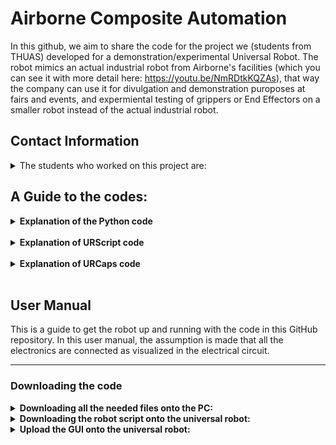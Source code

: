 # Airborne Composite Automation

In this github, we aim to share the code for the project we (students from THUAS) developed for a demonstration/experimental Universal Robot. The robot mimics an actual industrial robot from Airborne's facilities (which you can see it with more detail here: https://youtu.be/NmRDtkKQZAs), that way the company can use it for divulgation and demonstration puroposes at fairs and events, and expermiental testing of grippers or End Effectors on a smaller robot instead of the actual industrial robot. 


## Contact Information
<details>
<summary> The students who worked on this project are: </summary>
<br />
      
| Name:            | email:                         |
|------------------|--------------------------------|
| Jort Leroij      | jortjorisleroy@gmail.com       |
| Joël Bruinvels   | joel_bruinvels@live.nl         |
| Ixent Cornella   | icornellav@gmail.com           |
| Guillermo Forcén | G.ForcenOrdovas@student.hhs.nl |
</details>

## A Guide to the codes:

<details><summary><b>Explanation of the Python code</b></summary>
      <br />
      <details><summary><i>main_communication_code.py</i></summary>
            
This is the main code that is run in python on the PC. The PC is the host and the Universal Robot (UR) and PLC are the clients. This code is the main code and is simple to use: Download all the python codes onto the PC and the URScripts onto the robot and run the code on the PC. Than for the rest everything can be done from the GUI on the robot.

In this code all the settings are given and can be addapted (such as the detection threshhold for instance). An explanation for all the variables is given in the code itself. When the code is executed the PC opens a socket connection and waits till it is accepted by the UR. When the UR is started in the GUI you can select "start calibration" or "start moving ply's". When you select "start calibration", this will be send to the PC and the PC will make sure to run the right code for the calibration and will preform the calibration automaticaly (the only thing you will have to do is replace the tool end for the calibration tool). When you select "start moving ply's" the PC will be notified and will run the right script for this. Again the rest is all preformed automaticaly, unless there is a defect ply. When this happens, in the GUI, you can chose to skip this ply or to chose another ply to fill in in the composite.

> This code is not completed yet and will be updated until the end of the project.
---
</details>
      <details><summary><i>Dxf_to_contour.py</i></summary>

This python script opens a dxf file that contains the 2D sketches of the ply's that are transported by the universal robot. This script converts the dxf file to png, and extracts all the contours and saves them individually. These contours can then be put into a database and be compared to the reallife ply's. This way defect ply's can be found.

> This code is not completed yet and will be updated until the end of the project
---
</details>
      <details><summary><i>contours.py</i></summary>
  
This python script accounts for detecting contours. The GUI sends a contour to the laptop which needs to be found in the camera image. This script contains the functions necessary for comparing contours which will allow for the detection of the right contour.

> This code is not completed yet and will be updated until the end of the project
---
</details>
      <details><summary><i>machine_vision_functions.py</i></summary>

...

> This code is not completed yet and will be updated until the end of the project
---
</details>
      <details><summary><i>calibrate.py</i></summary>
  
This file is used for storing the calibration functions. These functions allow for the calibration of the camera to the universal robot. Required for its use are the images and robot poses captured during the calibration. The function returns a translation matrix which can be used for converting camera coordinates to their corresponding robot pose. 

> This code is not completed yet and will be updated until the end of the project
---
</details>
      <details><summary><i>PLC_communication.py</i></summary>
  
This file is used for storing the function for communicating to the PLC.

> This code is not completed yet and will be updated until the end of the project
---
</details>





</details>
<br />
<details><summary><b>Explanation of URScript code</b></summary>
      <br />
      <details><summary><i>main.script</i></summary>
  
This code is written in urscript and runs on the UR. This code handles all the logic on the robot. This script contains a function called Initialise() for the initialisation of the robot that turns all the digital outputs on and gets the analog output on the right value and a function called De_initialise() to turn all the digital ports off. 
The function calibrate() is used to preform an automatic calibration. The robot lets the laptop know that it wants to start calibration, the laptop sends the right poses to the robot. The robot moves to the pose and the laptop takes a picture using the camera (for this the genie nano is used). This is done for as many poses as needed. Then when the calibration is finished all the logic on the laptop calculates the calibration.

> This code is not completed yet and will be updated until the end of the project
---
</details>




</details>
<br />
<details><summary><b>Explanation of URCaps code</b></summary>
      <br />
	URCaps code is based on Java, with Swing for the application in this case. This way we can create custom installation and program modules for UR cobots that do exactly what we want, and they can also act as a GUI.
 What our URCap does exactly (demonstration) is provide a GUI and a simple integration for a Cobot to a laptop, to perform the logic of the robot. For it to be automated, the first step is to press the big green button "START". 

## Contents of the GUI:
- Company (Airborne) logo + student credits.
- Big green button to start the program.
- Settings boxes to select wheter user wants to do calibration or run a certain laminate.
- Corresponding laminate image.

## How to compile and install the URCap
You'll need a Linux based enviornment, with maven installed. Then, enter the URCaps Code folder, and from there run "mvn install -Premote" if you want to install it on to the robot, or "mvn install -P ursimvm" if you plan to do it on the URSimulator. <b>Keep in mind, you might need to adjust the IP addresses on the POM file! </b> You can find the full list of dependencies on the development guide below.

We strongly suggest to check the development guide for URCaps if you want to develop your own URCap. <br>
<b> Development guide: </b>
https://plus.universal-robots.com/media/1810567/urcap_tutorial_swing.pdf <br>
<b> Style guide: </b>
https://www.universal-robots.com/media/1802558/urcaps_style_guide-v10.pdf

## Credits
This URCap uses source code from another URCap, credits to https://github.com/BomMadsen/URCap-ScriptCommunicator.
</details>


<br />

## User Manual

This is a guide to get the robot up and running with the code in this GitHub repository. In this user manual, the assumption is made that all the electronics are connected as visualized in the electrical circuit.

---

### Downloading the code

<details>
<summary><b>Downloading all the needed files onto the PC:</b></summary>

All the Python code from GitHub needs to be downloaded onto a laptop or PC (this can also be a microcontroller). Make sure that the path locations of the files are correct, or you will receive errors. These can be fixed by providing the correct path locations. Create a folder named "calibration_data" in the same location as the Python code and put "robot_poses.txt", "calibration_pictures", and the folder "calibration_matrices" in it. In the "calibration_matrices" folder, all the matrices are stored. To get the Genie Nano camera working, download "ImpactAcquire-x86_64-3.0.3.exe" from the following link: [ImpactAcquire Download](https://static.matrix-vision.com/mvIMPACT_Acquire/3.0.3/)

</details>

<details>
<summary><b>Downloading the robot script onto the universal robot:</b></summary>

Download "main.script" from the "URscript Code" section on GitHub. This can be done by downloading WinSCP. When opening WinSCP, it will prompt a "login" window. Click "New Site" in this window and fill in the following data:
- Host name: 192.168.0.2 (the IP of the robot)
- User name: root
- Password: easybot
- Port number: 22
- File protocol: SFTP

Your PC will most likely give a warning; you can ignore this.
Now, you need to copy the file to /programs, and then you can use the script in the "Program" section of the UR GUI. Keep in mind that this method is not used in our demonstration, we instead load the script from the GUI, which can be seen in detail in the "GUI" section of this readme.

</details>

<details>
<summary><b>Upload the GUI onto the universal robot:</b></summary>

Under "Explanation of URCaps code", there is an elaborate explanation of how to install the GUI onto the UR.

</details>

